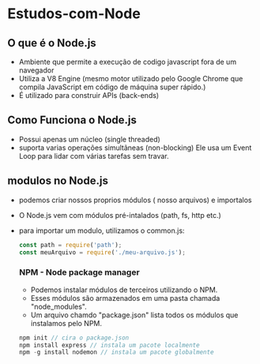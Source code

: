 # Estudos-com-Node
## O que é o Node.js
* Ambiente que permite a execução de codigo javascript fora de um navegador
* Utiliza a V8 Engine (mesmo motor utilizado pelo Google Chrome que compila JavaScript em código de máquina super rápido.)
* É utilizado para construir APIs (back-ends)

## Como Funciona o Node.js
* Possui apenas um núcleo (single threaded)
* suporta varias operações simultãneas (non-blocking) Ele usa um Event Loop para lidar com várias tarefas sem travar.
  
## modulos no Node.js
* podemos criar nossos proprios módulos ( nosso arquivos) e importalos
* O Node.js vem com módulos pré-intalados (path, fs, http etc.)
* para importar um modulo, utilizamos o common.js:
  ````javascript
  const path = require('path');
  const meuArquivo = require('./meu-arquivo.js');
  ````
  ### NPM - Node package manager
  * Podemos instalar módulos de terceiros utilizando o NPM.
  * Esses módulos são armazenados em uma pasta chamada "node_modules".
  * Um arquivo chamdo "package.json" lista todos os módulos que instalamos pelo NPM.
 
  ````javascript
  npm init // cira o package.json
  npm install express // instala um pacote localmente
  npm -g install nodemon // instala um pacote globalmente
  ````

